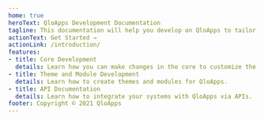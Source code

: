 ```yaml
---
home: true
heroText: QloApps Development Documentation
tagline: This documentation will help you develop on QloApps to tailor the system as per your vision
actionText: Get Started →
actionLink: /introduction/
features:
- title: Core Development
  details: Learn how you can make changes in the core to customize the system.
- title: Theme and Module Development
  details: Learn how to create themes and modules for QloApps.
- title: API Documentation
  details: Learn how to integrate your systems with QloApps via APIs.
footer: Copyright © 2021 QloApps
---
```

